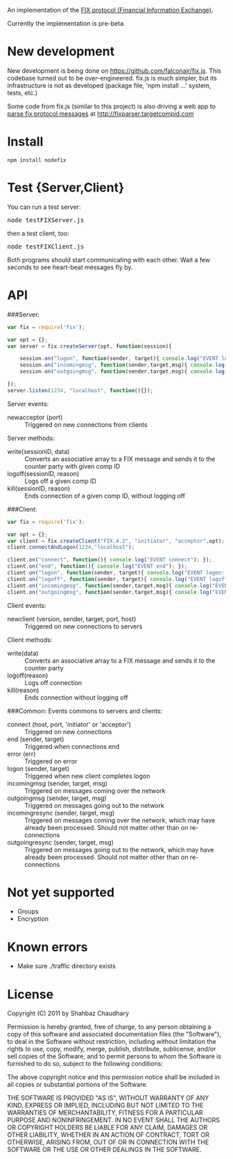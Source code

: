 An implementation of the [FIX protocol (Financial Information Exchange)](http://en.wikipedia.org/wiki/Financial_Information_eXchange).

Currently the implementation is pre-beta.

New development
====
New development is being done on https://github.com/falconair/fix.js.
This codebase turned out to be over-engineered. fix.js is much simpler, but its infrastructure is not as developed (package file, 'npm install ...' system, tests, etc.)

Some code from fix.js (similar to this project) is also driving a web app to [parse fix protocol messages](http://fixparser.targetcompid.com) at http://fixparser.targetcompid.com

Install
====

    npm install nodefix

Test {Server,Client}
============

You can run a test server:

<pre>
node testFIXServer.js
</pre>

then a test client, too:

<pre>
node testFIXClient.js
</pre>

Both programs should start communicating with each other.  Wait a few seconds to see
heart-beat messages fly by.

API
===

###Server:
```javascript
var fix = require('fix');

var opt = {};
var server = fix.createServer(opt, function(session){

    session.on("logon", function(sender, target){ console.log("EVENT logon: "+ sender + ", " + target); });
    session.on("incomingmsg", function(sender,target,msg){ console.log("Server incomingmsg: "+ JSON.stringify(msg)); });
    session.on("outgoingmsg", function(sender,target,msg){ console.log("Server outgoingmsg: "+ JSON.stringify(msg)); });

});
server.listen(1234, "localhost", function(){});
```

Server events:
<dl>
<dt>newacceptor (port)</dt>
<dd>Triggered on new connections from clients</dd>
</dl>

Server methods:
<dl>
<dt>write(sessionID, data)</dt>
<dd>Converts an associative array to a FIX message and sends it to the counter party with given comp ID</dd>

<dt>logoff(sessionID, reason)</dt>
<dd>Logs off a given comp ID</dd>

<dt>kill(sessionID, reason)</dt>
<dd>Ends connection of a given comp ID, without logging off</dd>
</dl>

###Client:
```javascript
var fix = require('fix');

var opt = {};
var client = fix.createClient("FIX.4.2", "initiator", "acceptor",opt);
client.connectAndLogon(1234,"localhost");

client.on("connect", function(){ console.log("EVENT connect"); });
client.on("end", function(){ console.log("EVENT end"); });
client.on("logon", function(sender, target){ console.log("EVENT logon: "+ sender + ", " + target); });
client.on("logoff", function(sender, target){ console.log("EVENT logoff: "+ sender + ", " + target); });
client.on("incomingmsg", function(sender,target,msg){ console.log("EVENT incomingmsg: "+ JSON.stringify(msg)); });
client.on("outgoingmsg", function(sender,target,msg){ console.log("EVENT outgoingmsg: "+ JSON.stringify(msg)); });

```
Client events:
<dl>
<dt>newclient (version, sender, target, port, host)</dt>
<dd>Triggered on new connections to servers</dd>
</dl>


Client methods:
<dl>
<dt>write(data)</dt>
<dd>Converts an associative array to a FIX message and sends it to the counter party</dd>

<dt>logoff(reason)</dt>
<dd>Logs off connection</dd>

<dt>kill(reason)</dt>
<dd>Ends connection without logging off</dd>
</dl>


###Common:
Events commons to servers and clients:
<dl>
<dt>connect (host, port, 'initiator' or 'acceptor')</dt>
<dd>Triggered on new connections </dd>

<dt>end (sender, target)</dt>
<dd>Triggered when connections end</dd>

<dt>error (err)</dt>
<dd>Triggered on error</dd>

<dt>logon (sender, target)</dt>
<dd>Triggered when new client completes logon</dd>

<dt>incomingmsg (sender, target, msg)</dt>
<dd>Triggered on messages coming over the network</dd>

<dt>outgoingmsg (sender, target, msg)</dt>
<dd>Triggered on messages going out to the network</dd>

<dt>incomingresync (sender, target, msg)</dt>
<dd>Triggered on messages coming over the network, which may have already been processed. Should not matter other than on re-connections</dd>

<dt>outgoingresync (sender, target, msg)</dt>
<dd>Triggered on messages going out to the network, which may have already been processed. Should not matter other than on re-connections</dd>
</dl>


Not yet supported
===========

* Groups
* Encryption


Known errors
===========

* Make sure ./traffic directory exists

License
=======
Copyright (C) 2011 by Shahbaz Chaudhary

Permission is hereby granted, free of charge, to any person obtaining a copy
of this software and associated documentation files (the "Software"), to deal
in the Software without restriction, including without limitation the rights
to use, copy, modify, merge, publish, distribute, sublicense, and/or sell
copies of the Software, and to permit persons to whom the Software is
furnished to do so, subject to the following conditions:

The above copyright notice and this permission notice shall be included in
all copies or substantial portions of the Software.

THE SOFTWARE IS PROVIDED "AS IS", WITHOUT WARRANTY OF ANY KIND, EXPRESS OR
IMPLIED, INCLUDING BUT NOT LIMITED TO THE WARRANTIES OF MERCHANTABILITY,
FITNESS FOR A PARTICULAR PURPOSE AND NONINFRINGEMENT. IN NO EVENT SHALL THE
AUTHORS OR COPYRIGHT HOLDERS BE LIABLE FOR ANY CLAIM, DAMAGES OR OTHER
LIABILITY, WHETHER IN AN ACTION OF CONTRACT, TORT OR OTHERWISE, ARISING FROM,
OUT OF OR IN CONNECTION WITH THE SOFTWARE OR THE USE OR OTHER DEALINGS IN
THE SOFTWARE.
